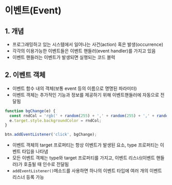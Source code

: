 # 이벤트(Event)
## 1. 개념
- 프로그래밍하고 있는 시스템에서 일어나는 사건(action) 혹은 발생(occurrence)
- 각각의 이용가능한 이벤트들은 이벤트 핸들러(event handler)를 가지고 있음
- 이벤트 핸들러는 이벤트가 발생되면 실행되는 코드 블럭

## 2. 이벤트 객체
- 이벤트 함수 내의 객체(보통 event 등의 이름으로 명명된 파라미터)
- 이벤트 객체는 추가적인 기능과 정보를 제공하기 위해 이벤트핸들러에 자동으로 전달됨
```javascript
function bgChange(e) {
  const rndCol = 'rgb(' + random(255) + ',' + random(255) + ',' + random(255) + ')';
  e.target.style.backgroundColor = rndCol;
}

btn.addEventListener('click', bgChange);
```
- 이벤트 객체의 target 프로퍼티는 항상 이벤트가 발생된 요소, type 프로퍼티는 이벤트 타입을 나타냄
- 모든 이벤트 객체는 type와 target 프로퍼티를 가지고, 이벤트 리스너(이벤트 핸들러)가 호출될 때 인수로 전달됨
- ```addEventListener()```메소드를 사용하면 하나의 이벤트 타입에 여러 개의 이벤트 리스너 등록 가능
